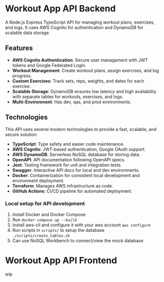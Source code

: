# Workout App API Backend

A Node.js Express TypeScript API for managing workout plans, exercises, and logs. It uses AWS Cognito for authentication and DynamoDB for scalable data storage.


## Features
- **AWS Cognito Authentication**: Secure user management with JWT tokens and Google Federated Login.
- **Workout Management**: Create workout plans, assign exercises, and log progress.
- **Custom Exercises**: Track sets, reps, weights, and dates for each exercise.
- **Scalable Storage**: DynamoDB ensures low latency and high availability with separate tables for workouts, exercises, and logs.
- **Multi-Environment**: Has dev,  qas, and prod environments.


## Technologies

This API uses several modern technologies to provide a fast, scalable, and secure solution:

- **TypeScript**: Type safety and easier code maintenance.
- **AWS Cognito**: JWT-based authentication, Google OAuth support.
- **AWS DynamoDB**: Serverless NoSQL database for storing data.
- **OpenAPI**: API documentation following OpenAPI specs.
- **Jest**: Testing framework for unit and integration tests.
- **Swagger**: Interactive API docs for local and dev environments.
- **Docker**: Containerization for consistent local development and environment deployment.
- **Terraform**: Manages AWS infrastructure as code.
- **GitHub Actions**: CI/CD pipeline for automated deployment.


### Local setup for API development

1. Install Docker and Docker Compose
2. Run `docker-compose up --build`
3. Install aws-cli and configure it with your aws account `aws configure`
4. Run scripts in `scripts/` to setup the database `./scripts/create_tables.sh`
5. Can use NoSQL Workbench to connect/view the mock database


# Workout App API Frontend
wip 